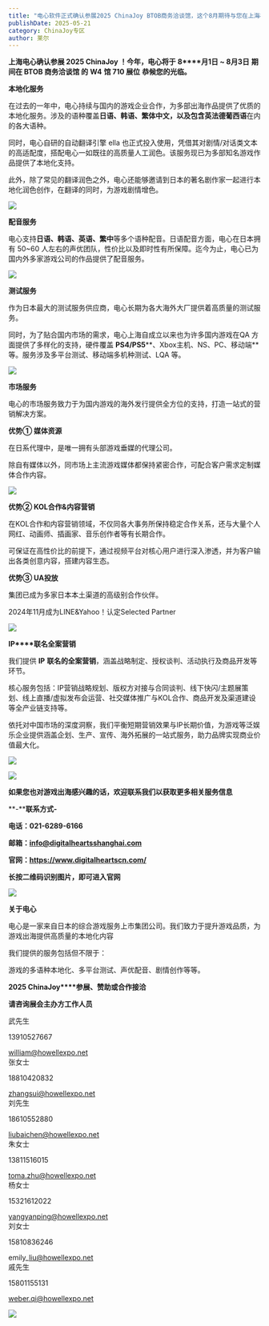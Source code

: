 ```yaml
---
title: "电心软件正式确认参展2025 ChinaJoy BTOB商务洽谈馆，这个8月期待与您在上海相见！"
publishDate: 2025-05-21
category: ChinaJoy专区
author: 莱尔
---
```


**上海电心确认参展 2025 ChinaJoy ！今年，电心将于** **8****月1日 ~ 8月3日** **期间在 BTOB 商务洽谈馆 的** **W4** **馆 710 展位** **恭候您的光临。**

**本地化服务**

在过去的一年中，电心持续与国内的游戏企业合作，为多部出海作品提供了优质的本地化服务。涉及的语种覆盖**日语、韩语、繁体中文，以及包含英法德葡西语**在内的各大语种。

同时，电心自研的自动翻译引擎 ella 也正式投入使用，凭借其对剧情/对话类文本的高适配度，搭配电心一如既往的高质量人工润色。该服务现已为多部知名游戏作品提供了本地化支持。

此外，除了常见的翻译润色之外，电心还能够邀请到日本的著名剧作家一起进行本地化润色创作，在翻译的同时，为游戏剧情增色。

![](https://ec-net-1251389766.cos.ap-shanghai.myqcloud.com/wp-content/uploads/2025/05/20250521135831784.png)

**配音服务**

电心支持**日语、韩语、英语、繁中**等多个语种配音。日语配音方面，电心在日本拥有 50~60 人左右的声优团队，性价比以及即时性有所保障。迄今为止，电心已为国内外多家游戏公司的作品提供了配音服务。

![](https://ec-net-1251389766.cos.ap-shanghai.myqcloud.com/wp-content/uploads/2025/05/20250521135835552.png)

**测试服务**

作为日本最大的测试服务供应商，电心长期为各大海外大厂提供着高质量的测试服务。

同时，为了贴合国内市场的需求，电心上海自成立以来也为许多国内游戏在QA 方面提供了多样化的支持，硬件覆盖 **PS4/PS5****、Xbox主机、NS、PC、移动端**等。服务涉及多平台测试、移动端多机种测试、LQA 等。

![](https://ec-net-1251389766.cos.ap-shanghai.myqcloud.com/wp-content/uploads/2025/05/20250521135838576.png)

**市场服务**

电心的市场服务致力于为国内游戏的海外发行提供全方位的支持，打造一站式的营销解决方案。

**优势① 媒体资源**

在日系代理中，是唯一拥有头部游戏垂媒的代理公司。

除自有媒体以外，同市场上主流游戏媒体都保持紧密合作，可配合客户需求定制媒体合作内容。

![](https://ec-net-1251389766.cos.ap-shanghai.myqcloud.com/wp-content/uploads/2025/05/20250521135843958.png)

**优势② KOL合作&内容营销**

在KOL合作和内容营销领域，不仅同各大事务所保持稳定合作关系，还与大量个人网红、动画师、插画家、音乐创作者等有长期合作。

可保证在高性价比的前提下，通过视频平台对核心用户进行深入渗透，并为客户输出各类创意内容，搭建内容生态。

**优势③ UA投放**

集团已成为多家日本本土渠道的高级别合作伙伴。

2024年11月成为LINE&Yahoo！认定Selected Partner 

![](https://ec-net-1251389766.cos.ap-shanghai.myqcloud.com/wp-content/uploads/2025/05/20250521135847610.png)

**IP****联名全案营销**

我们提供 **IP** **联名的全案营销**，涵盖战略制定、授权谈判、活动执行及商品开发等环节。

核心服务包括：IP营销战略规划、版权方对接与合同谈判、线下快闪/主题展策划、线上直播/虚拟发布会运营、社交媒体推广与KOL合作、商品开发及渠道建设等全产业链支持等。

依托对中国市场的深度洞察，我们平衡短期营销效果与IP长期价值，为游戏等泛娱乐企业提供涵盖企划、生产、宣传、海外拓展的一站式服务，助力品牌实现商业价值最大化。

![](https://ec-net-1251389766.cos.ap-shanghai.myqcloud.com/wp-content/uploads/2025/05/20250521135850384-1024x576.png)

![](https://ec-net-1251389766.cos.ap-shanghai.myqcloud.com/wp-content/uploads/2025/05/20250521135853185.png)

**如果您也对游戏出海感兴趣的话，欢迎联系我们以获取更多相关服务信息**

**\-****联系方式-**

**电话：021-6289-6166**

**邮箱：info@digitalheartsshanghai.com**

**官网：https://www.digitalheartscn.com/**

**长按二维码识别图片，即可进入官网**

![](https://ec-net-1251389766.cos.ap-shanghai.myqcloud.com/wp-content/uploads/2025/05/20250521135859808.png)

**关于电心**

电心是一家来自日本的综合游戏服务上市集团公司。我们致力于提升游戏品质，为游戏出海提供高质量的本地化内容

我们提供的服务包括但不限于：

游戏的多语种本地化、多平台测试、声优配音、剧情创作等等。

**2025 ChinaJoy****参展、赞助或合作接洽**

**请咨询展会主办方工作人员**

武先生

13910527667

william@howellexpo.net  
张女士

18810420832

zhangsui@howellexpo.net  
刘先生

18610552880

liubaichen@howellexpo.net  
朱女士

13811516015

toma.zhu@howellexpo.net  
杨女士

15321612022

yangyanping@howellexpo.net  
刘女士

15810836246

emily\_liu@howellexpo.net  
戚先生

15801155131

weber.qi@howellexpo.net

![](https://ec-net-1251389766.cos.ap-shanghai.myqcloud.com/wp-content/uploads/2025/05/20250521135901626.png)
